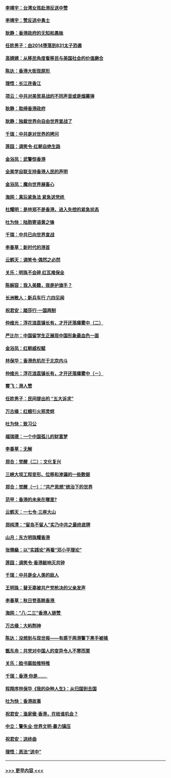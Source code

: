 #### [李靖宇：台湾女孩赴港反送中赞](../pages/nsc993/n11497721.md?t=09040622) 
#### [李靖宇：赞反送中勇士](../pages/nsc993/n11497452.md?t=09040622) 
#### [耿静：香港政府的无知和愚昧](../pages/nsc993/n11494238.md?t=09040622) 
#### [任姓男子：由2014堕落到831太子恐袭](../pages/nsc993/n11496683.md?t=09040622) 
#### [高婧婧：从移民角度看移民与美国社会的价值磨合](../pages/nsc993/n11495757.md?t=09040622) 
#### [陈达：香港大街现原形 ](../pages/nsc993/n11495441.md?t=09040622) 
#### [理悟：长江连香江](../pages/nsc993/n11495377.md?t=09040622) 
#### [项云：中共对美贸易战的不同声音或是烟幕弹](../pages/nsc993/n11494929.md?t=09040622) 
#### [耿静：取缔香港政府](../pages/nsc993/n11494218.md?t=09040622) 
#### [耿静：独裁世界向自由世界宣战了](../pages/nsc993/n11494190.md?t=09040622) 
#### [千瑞：中共是对世界的拷问](../pages/nsc993/n11493021.md?t=09040622) 
#### [莲园：调笑令‧红朝自绝生路](../pages/nsc993/n11493011.md?t=09040622) 
#### [金浴凤：武警惊香港](../pages/nsc993/n11492994.md?t=09040622) 
#### [全美学自联支持香港人民的声明](../pages/nsc993/n11492630.md?t=09040622) 
#### [金浴凤：魔向世界展畜心](../pages/nsc993/n11492599.md?t=09040622) 
#### [海网：真玩紧急法 紧急送党终 ](../pages/nsc993/n11492535.md?t=09040622) 
#### [杜耀明：是林郑不是香港，进入失控的紧急状态](../pages/nsc993/n11491420.md?t=09040622) 
#### [吐为快：陆胞寄语黄之锋](../pages/nsc993/n11491117.md?t=09040622) 
#### [千瑞：中共已向世界宣战](../pages/nsc993/n11490123.md?t=09040622) 
#### [李春草：新时代的港首](../pages/nsc993/n11489864.md?t=09040622) 
#### [云鹤天：调笑令·偶然之必然](../pages/nsc993/n11489701.md?t=09040622) 
#### [关乐：明珠不会碎 红瓦难保全](../pages/nsc993/n11489647.md?t=09040622) 
#### [陈婉容：我入美籍，我是护旗手？](../pages/nsc993/n11487908.md?t=09040622) 
#### [长洲散人：新兵车行 六四见闻](../pages/nsc993/n11487729.md?t=09040622) 
#### [祝君安：踏莎行‧一国两制](../pages/nsc993/n11487699.md?t=09040622) 
#### [仲维光：浮花浪蕊镇长有，才开还落瘴雾中（二）](../pages/nsc993/n11483286.md?t=09040622) 
#### [严比尔：中国留学生正展现中国形象最血色一面](../pages/nsc993/n11485145.md?t=09040622) 
#### [金浴凤：红朝威权赋](../pages/nsc993/n11485191.md?t=09040622) 
#### [林保华：香港危机在于北京内斗](../pages/nsc993/n11484593.md?t=09040622) 
#### [仲维光：浮花浪蕊镇长有，才开还落瘴雾中（ㄧ）](../pages/nsc993/n11483259.md?t=09040622) 
#### [霄飞：港人赞](../pages/nsc993/n11482957.md?t=09040622) 
#### [任姓男子：民间提出的 “五大诉求”](../pages/nsc993/n11482897.md?t=09040622) 
#### [万古缘：红蛾引火邪灵烬](../pages/nsc993/n11482886.md?t=09040622) 
#### [吐为快：致习公](../pages/nsc993/n11482867.md?t=09040622) 
#### [福瑞德：一个中国孤儿的财富梦](../pages/nsc993/n11482817.md?t=09040622) 
#### [李春草：无解](../pages/nsc993/n11482791.md?t=09040622) 
#### [郑合：觉醒（二）：文化复兴](../pages/nsc993/n11478025.md?t=09040622) 
#### [三峡大坝工程变形、位移和渗漏的一些数据](../pages/nsc993/n11478232.md?t=09040622) 
#### [郑合：觉醒（一）：“共产思想”统治下的世界](../pages/nsc993/n11477663.md?t=09040622) 
#### [范甲：香港的未来在哪里?](../pages/nsc993/n11477249.md?t=09040622) 
#### [云鹤天：一七令·三座大山](../pages/nsc993/n11477192.md?t=09040622) 
#### [郑纯清：“留岛不留人”实乃中共之最终底牌](../pages/nsc993/n11476160.md?t=09040622) 
#### [山月：东方明珠耀香港](../pages/nsc993/n11476077.md?t=09040622) 
#### [张翎燊：以“实践论”再看“邓小平理论”](../pages/nsc993/n11475733.md?t=09040622) 
#### [莲园：调笑令‧香港敲响灭共钟](../pages/nsc993/n11475723.md?t=09040622) 
#### [千瑞：中共是全人类的敌人](../pages/nsc993/n11475329.md?t=09040622) 
#### [王明珠：替无辜被共产党枪决的父亲发声](../pages/nsc993/n11474570.md?t=09040622) 
#### [李春草：秋日登高眺香港 ](../pages/nsc993/n11474491.md?t=09040622) 
#### [海网：“八·二三”香港人链赞 ](../pages/nsc993/n11474538.md?t=09040622) 
#### [万古缘：大屿荆神](../pages/nsc993/n11474401.md?t=09040622) 
#### [陈达：没想到与现世报——有感于两港警下黑手被捕 ](../pages/nsc993/n11472557.md?t=09040622) 
#### [甑东舟：共党对中国人的变异令人不寒而栗](../pages/nsc993/n11472496.md?t=09040622) 
#### [关乐：脸书扇脸推特推](../pages/nsc993/n11472488.md?t=09040622) 
#### [千瑞：香港  你是…… ](../pages/nsc993/n11472459.md?t=09040622) 
#### [程翔序林保华《我的杂种人生》：从归国到去国](../pages/nsc993/n11472369.md?t=09040622) 
#### [吐为快：香港故事](../pages/nsc993/n11471931.md?t=09040622) 
#### [祝君安：渔家傲‧香港，在给谁机会？](../pages/nsc993/n11469718.md?t=09040622) 
#### [中立：警失业‧世界文明‧暴力镇压](../pages/nsc993/n11467566.md?t=09040622) 
#### [祝君安：送终曲](../pages/nsc993/n11467546.md?t=09040622) 
#### [理悟：恶法“送中”](../pages/nsc993/n11467290.md?t=09040622) 

----
#### [ >>> 更早内容 <<< ](../indexes/nsc993-earlier.md)
